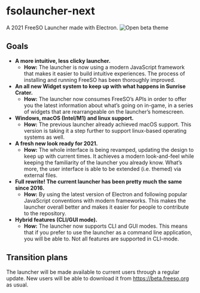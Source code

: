 # fsolauncher-next
A 2021 FreeSO Launcher made with Electron. 
![Open beta theme](https://i.imgur.com/mh4qwUB.png)

## Goals
* <strong>A more intuitive, less clicky launcher.</strong>
   - <strong>How:</strong> The launcher is now using a modern JavaScript framework that makes it easier to build intuitive experiences. The process of installing and running FreeSO has been thoroughly improved.
* <strong>An all new Widget system to keep up with what happens in Sunrise Crater.</strong>
   - <strong>How:</strong> The launcher now consumes FreeSO’s APIs in order to offer you the latest information about what’s going on in-game, in a series of widgets that are rearrangeable on the launcher’s homescreen.
* <strong>Windows, macOS (Intel/M1) and linux support.</strong>
   - <strong>How:</strong> The previous launcher already achieved macOS support. This version is taking it a step further to support linux-based operating systems as well.
* <strong>A fresh new look ready for 2021.</strong>
   - <strong>How:</strong> The whole interface is being revamped, updating the design to keep up with current times. It achieves a modern look-and-feel while keeping the familiarity of the launcher you already know. What’s more, the user interface is able to be extended (i.e. themed) via external files.
* <strong>Full rewrite! The current launcher has been pretty much the same since 2016.</strong>
   - <strong>How:</strong> By using the latest version of Electron and following popular JavaScript conventions with modern frameworks. This makes the launcher overall better and makes it easier for people to contribute to the repository.
* <strong>Hybrid features (CLI/GUI mode).</strong>
   - <strong>How:</strong> The launcher now supports CLI and GUI modes. This means that if you prefer to use the launcher as a command line application, you will be able to. Not all features are supported in CLI-mode. 

## Transition plans
The launcher will be made available to current users through a regular update. New users will be able to download it from https://beta.freeso.org as usual.
